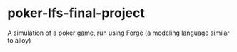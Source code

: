 # poker-lfs-final-project
A simulation of a poker game, run using Forge (a modeling language similar to alloy)
